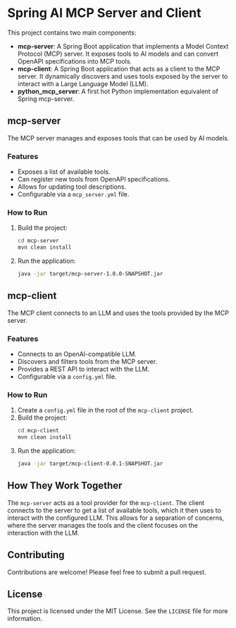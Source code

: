 # Spring AI MCP Server and Client

This project contains two main components:

*   **mcp-server**: A Spring Boot application that implements a Model Context Protocol (MCP) server. It exposes tools to AI models and can convert OpenAPI specifications into MCP tools.
*   **mcp-client**: A Spring Boot application that acts as a client to the MCP server. It dynamically discovers and uses tools exposed by the server to interact with a Large Language Model (LLM).
*   **python_mcp_server**: A first hot Python implementation equivalent of Spring mcp-server.

## mcp-server

The MCP server manages and exposes tools that can be used by AI models.

### Features

*   Exposes a list of available tools.
*   Can register new tools from OpenAPI specifications.
*   Allows for updating tool descriptions.
*   Configurable via a `mcp_server.yml` file.

### How to Run

1.  Build the project:
    ```bash
    cd mcp-server
    mvn clean install
    ```
2.  Run the application:
    ```bash
    java -jar target/mcp-server-1.0.0-SNAPSHOT.jar
    ```

## mcp-client

The MCP client connects to an LLM and uses the tools provided by the MCP server.

### Features

*   Connects to an OpenAI-compatible LLM.
*   Discovers and filters tools from the MCP server.
*   Provides a REST API to interact with the LLM.
*   Configurable via a `config.yml` file.

### How to Run

1.  Create a `config.yml` file in the root of the `mcp-client` project.
2.  Build the project:
    ```bash
    cd mcp-client
    mvn clean install
    ```
3.  Run the application:
    ```bash
    java -jar target/mcp-client-0.0.1-SNAPSHOT.jar
    ```

## How They Work Together

The `mcp-server` acts as a tool provider for the `mcp-client`. The client connects to the server to get a list of available tools, which it then uses to interact with the configured LLM. This allows for a separation of concerns, where the server manages the tools and the client focuses on the interaction with the LLM.

## Contributing

Contributions are welcome! Please feel free to submit a pull request.

## License

This project is licensed under the MIT License. See the `LICENSE` file for more information.